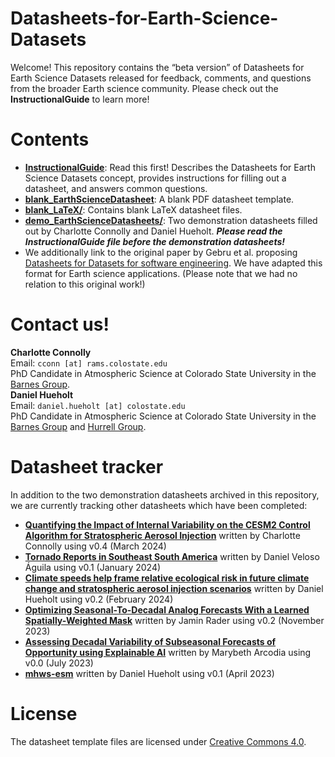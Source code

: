# Datasheets-for-Earth-Science-Datasets
Welcome! This repository contains the “beta version” of Datasheets for Earth Science Datasets released for feedback, comments, and questions from the broader Earth science community. Please check out the **InstructionalGuide** to learn more!

# Contents
* [**InstructionalGuide**](https://github.com/dmhuehol/Datasheets-for-Earth-Science-Datasets/blob/main/InstructionalGuide.pdf): Read this first! Describes the Datasheets for Earth Science Datasets concept, provides instructions for filling out a datasheet, and answers common questions.
* [**blank_EarthScienceDatasheet**](https://github.com/dmhuehol/Datasheets-for-Earth-Science-Datasets/blob/main/blank_EarthScienceDatasheet.pdf): A blank PDF datasheet template.
* [**blank_LaTeX/**](https://github.com/dmhuehol/Datasheets-for-Earth-Science-Datasets/tree/main/blank_LaTeX): Contains blank LaTeX datasheet files.
* [**demo_EarthScienceDatasheets/**](https://github.com/dmhuehol/Datasheets-for-Earth-Science-Datasets/tree/main/demo_EarthScienceDatasheets): Two demonstration datasheets filled out by Charlotte Connolly and Daniel Hueholt. ***Please read the InstructionalGuide file before the demonstration datasheets!***
* We additionally link to the original paper by Gebru et al. proposing [Datasheets for Datasets for software engineering](https://cacm.acm.org/magazines/2021/12/256932-datasheets-for-datasets/abstract). We have adapted this format for Earth science applications. (Please note that we had no relation to this original work!)

# Contact us! 
**Charlotte Connolly**  
Email: `cconn [at] rams.colostate.edu`  
PhD Candidate in Atmospheric Science at Colorado State University in the [Barnes Group](https://barnes.atmos.colostate.edu/).  
**Daniel Hueholt**  
Email: `daniel.hueholt [at] colostate.edu`  
PhD Candidate in Atmospheric Science at Colorado State University in the [Barnes Group](https://barnes.atmos.colostate.edu/) and [Hurrell Group](https://sites.google.com/rams.colostate.edu/hurrellgroup/home).

# Datasheet tracker
In addition to the two demonstration datasheets archived in this repository, we are currently tracking other datasheets which have been completed:
* [**Quantifying the Impact of Internal Variability on the CESM2 Control Algorithm for Stratospheric Aerosol Injection**](https://doi.org/10.5281/zenodo.10914568) written by Charlotte Connolly using v0.4 (March 2024)
* [**Tornado Reports in Southeast South America**](https://doi.org/10.5281/zenodo.10476311) written by Daniel Veloso Águila using v0.1 (January 2024)
* [**Climate speeds help frame relative ecological risk in future climate change and stratospheric aerosol injection scenarios**](https://doi.org/10.17605/OSF.IO/Z37ES) written by Daniel Hueholt using v0.2 (February 2024)
* [**Optimizing Seasonal-To-Decadal Analog Forecasts With a Learned Spatially-Weighted Mask**](https://doi.org/10.5281/zenodo.10386637) written by Jamin Rader using v0.2 (November 2023)
* [**Assessing Decadal Variability of Subseasonal Forecasts of Opportunity using Explainable AI**](https://github.com/mbarcodia/ERC23_paper_code/blob/main/ERC23_datasheet4datascientist.pdf) written by Marybeth Arcodia using v0.0 (July 2023)
* [**mhws-esm**](https://github.com/dmhuehol/mhws-esm/blob/main/Hueholt_DatasheetforMHWsARISE15_20230423.pdf) written by Daniel Hueholt using v0.1 (April 2023)

# License
The datasheet template files are licensed under [Creative Commons 4.0](https://creativecommons.org/licenses/by/4.0/legalcode).
